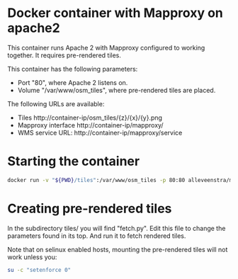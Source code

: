 # Docker container with Mapproxy on apache2

This container runs Apache 2 with Mapproxy configured to working together. It requires pre-rendered tiles.

This container has the following parameters:

* Port "80", where Apache 2 listens on.
* Volume "/var/www/osm_tiles", where pre-rendered tiles are placed.

The following URLs are available:

* Tiles http://container-ip/osm_tiles/{z}/{x}/{y}.png
* Mapproxy interface http://container-ip/mapproxy/
* WMS service URL: http://container-ip/mapproxy/service

# Starting the container

```sh
docker run -v "${PWD}/tiles":/var/www/osm_tiles -p 80:80 alleveenstra/mapproxy
```

# Creating pre-rendered tiles

In the subdirectory tiles/ you will find "fetch.py".
Edit this file to change the parameters found in its top.
And run it to fetch rendered tiles.

Note that on selinux enabled hosts, mounting the pre-rendered tiles will not work unless you:
```sh
su -c "setenforce 0"
```
